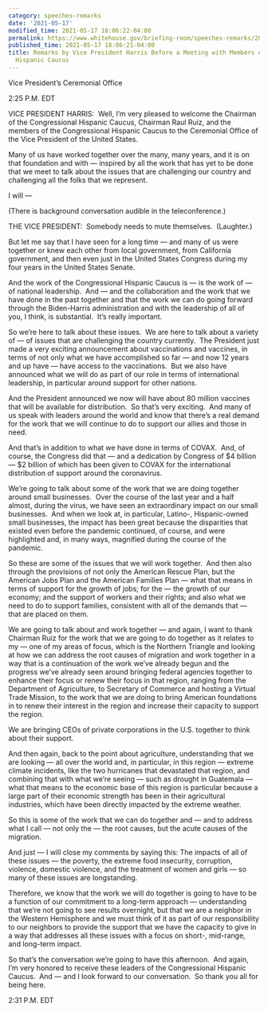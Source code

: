 ```yaml
---
category: speeches-remarks
date: '2021-05-17'
modified_time: 2021-05-17 18:06:22-04:00
permalink: https://www.whitehouse.gov/briefing-room/speeches-remarks/2021/05/17/remarks-by-vice-president-harris-before-a-meeting-with-members-of-the-congressional-hispanic-caucus/
published_time: 2021-05-17 18:06:21-04:00
title: Remarks by Vice President Harris Before a Meeting with Members of the Congressional
  Hispanic Caucus
---
```

 
Vice President’s Ceremonial Office

2:25 P.M. EDT

VICE PRESIDENT HARRIS:  Well, I’m very pleased to welcome the Chairman
of the Congressional Hispanic Caucus, Chairman Raul Ruiz, and the
members of the Congressional Hispanic Caucus to the Ceremonial Office of
the Vice President of the United States. 

Many of us have worked together over the many, many years, and it is on
that foundation and with — inspired by all the work that has yet to be
done that we meet to talk about the issues that are challenging our
country and challenging all the folks that we represent. 

I will —

(There is background conversation audible in the teleconference.)

THE VICE PRESIDENT:  Somebody needs to mute themselves.  (Laughter.)

But let me say that I have seen for a long time — and many of us were
together or knew each other from local government, from California
government, and then even just in the United States Congress during my
four years in the United States Senate. 

And the work of the Congressional Hispanic Caucus is — is the work of —
of national leadership.  And — and the collaboration and the work that
we have done in the past together and that the work we can do going
forward through the Biden-Harris administration and with the leadership
of all of you, I think, is substantial.  It’s really important. 

So we’re here to talk about these issues.  We are here to talk about a
variety of — of issues that are challenging the country currently.  The
President just made a very exciting announcement about vaccinations and
vaccines, in terms of not only what we have accomplished so far — and
now 12 years and up have — have access to the vaccinations.  But we also
have announced what we will do as part of our role in terms of
international leadership, in particular around support for other
nations. 

And the President announced we now will have about 80 million vaccines
that will be available for distribution.  So that’s very exciting.  And
many of us speak with leaders around the world and know that there’s a
real demand for the work that we will continue to do to support our
allies and those in need. 

And that’s in addition to what we have done in terms of COVAX.  And, of
course, the Congress did that — and a dedication by Congress of $4
billion — $2 billion of which has been given to COVAX for the
international distribution of support around the coronavirus. 

We’re going to talk about some of the work that we are doing together
around small businesses.  Over the course of the last year and a half
almost, during the virus, we have seen an extraordinary impact on our
small businesses.  And when we look at, in particular, Latino-,
Hispanic-owned small businesses, the impact has been great because the
disparities that existed even before the pandemic continued, of course,
and were highlighted and, in many ways, magnified during the course of
the pandemic. 

So these are some of the issues that we will work together.  And then
also through the provisions of not only the American Rescue Plan, but
the American Jobs Plan and the American Families Plan — what that means
in terms of support for the growth of jobs; for the — the growth of our
economy; and the support of workers and their rights; and also what we
need to do to support families, consistent with all of the demands that
— that are placed on them.

We are going to talk about and work together — and again, I want to
thank Chairman Ruiz for the work that we are going to do together as it
relates to my — one of my areas of focus, which is the Northern Triangle
and looking at how we can address the root causes of migration and work
together in a way that is a continuation of the work we’ve already begun
and the progress we’ve already seen around bringing federal agencies
together to enhance their focus or renew their focus in that region,
ranging from the Department of Agriculture, to Secretary of Commerce and
hosting a Virtual Trade Mission, to the work that we are doing to bring
American foundations in to renew their interest in the region and
increase their capacity to support the region. 

We are bringing CEOs of private corporations in the U.S. together to
think about their support. 

And then again, back to the point about agriculture, understanding that
we are looking — all over the world and, in particular, in this region —
extreme climate incidents, like the two hurricanes that devastated that
region, and combining that with what we’re seeing — such as drought in
Guatemala — what that means to the economic base of this region is
particular because a large part of their economic strength has been in
their agricultural industries, which have been directly impacted by the
extreme weather. 

So this is some of the work that we can do together and — and to address
what I call — not only the — the root causes, but the acute causes of
the migration. 

And just — I will close my comments by saying this: The impacts of all
of these issues — the poverty, the extreme food insecurity, corruption,
violence, domestic violence, and the treatment of women and girls — so
many of these issues are longstanding. 

Therefore, we know that the work we will do together is going to have to
be a function of our commitment to a long-term approach — understanding
that we’re not going to see results overnight, but that we are a
neighbor in the Western Hemisphere and we must think of it as part of
our responsibility to our neighbors to provide the support that we have
the capacity to give in a way that addresses all these issues with a
focus on short-, mid-range, and long-term impact. 

So that’s the conversation we’re going to have this afternoon.  And
again, I’m very honored to receive these leaders of the Congressional
Hispanic Caucus.  And — and I look forward to our conversation.  So
thank you all for being here.

2:31 P.M. EDT
